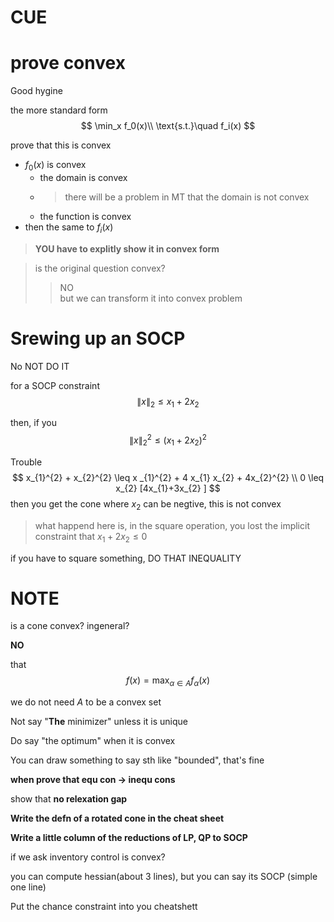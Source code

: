 # CUE

# prove convex
Good hygine


the more standard form
$$
\min_x   f_0(x)\\
\text{s.t.}\quad f_i(x)
$$

prove that this is convex
- $f_0(x)$ is convex
  - the domain is convex
  - > there will be a problem in MT that the domain is not convex
  - the function is convex
- then the same to $f_i(x)$

> **YOU have to explitly show it in convex form**

>is the original question convex?
>> NO\
> but we can transform it into convex problem

# Srewing up an SOCP
No NOT DO IT

for a SOCP constraint
$$
\left\|x \right\|_2 \leq x_{1} + 2x_{2} 
$$

then, if you
$$
\left\|x \right\|_2^2 \leq( x_{1} + 2x_{2} )^2
$$

Trouble
$$
x_{1}^{2} + x_{2}^{2} \leq x _{1}^{2} + 4 x_{1} x_{2} + 4x_{2}^{2}  \\
0 \leq x_{2} [4x_{1}+3x_{2}  ]
$$
then you get the cone where $x_{2}$ can be negtive, this is not convex

> what happend here is, in the square operation, you lost the implicit constraint that $x_{1} + 2x_{2} \leq 0$

if you have to square something, DO THAT INEQUALITY

# NOTE

is a cone convex? ingeneral?

**NO**

that 
$$
f(x) = \max _{\alpha \in A}f_\alpha (x)
$$

we do not need $A$ to be a convex set

Not say "**The** minimizer" unless it is unique

Do say "the optimum" when it is convex

You can draw something to say sth like "bounded", that's fine

**when prove that equ con -> inequ cons**

show that **no relexation gap**

**Write the defn of a rotated cone in the cheat sheet**

**Write a little column of the reductions of LP, QP to SOCP** 

if we ask inventory control is convex?

you can compute hessian(about 3 lines), but you can say its SOCP (simple one line)

Put the chance constraint into you cheatshett

